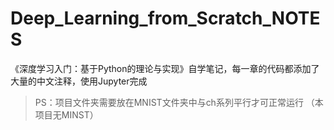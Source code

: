 # Deep_Learning_from_Scratch_NOTES
《深度学习入门：基于Python的理论与实现》自学笔记，每一章的代码都添加了大量的中文注释，使用Jupyter完成
> PS：项目文件夹需要放在MNIST文件夹中与ch系列平行才可正常运行 （本项目无MINST）
